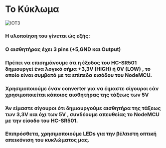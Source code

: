 # Το Κύκλωμα

![IOT3](https://user-images.githubusercontent.com/94693191/150680750-79523dd8-5a02-45ba-86d0-bbbb7ca146f5.png)


### Η υλοποίηση του γίνεται ώς εξής:

### Ο αισθητήρας έχει 3 pins (+5,GND και Output)
### Πρέπει να επισημάνουμε ότι η έξοδος του HC-SR501 δημιουργεί ένα λογικό σήμα +3,3V (HIGH) ή 0V (LOW) , το οποίο είναι συμβατό με τα επίπεδα εισόδου του NodeMCU.
### Χρησιμοποιούμε έναν converter για να έιμαστε σίγουροι εάν χρησιμοποιείται κάποιος αισθητήρας της τάξεως των 5V
### Άν είμαστε σίγουροι ότι δημιουργούμε αισθητήρα της τάξεως των 3,3V και όχι των 5V , συνδέουμε απευθείας το NodeMCU με την είσοδο του  HC-SR501.
### Επιπρόσθετα,  χρησιμοποιούμε LEDs για την βέλτιστη οπτική απεικόνιση του κυκλώματος μας.
